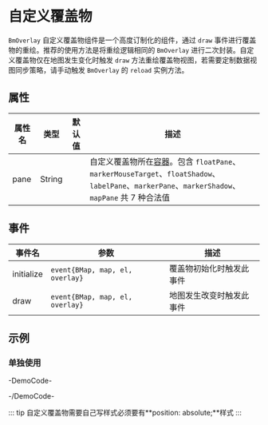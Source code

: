# 自定义覆盖物

`BmOverlay` 自定义覆盖物组件是一个高度订制化的组件，通过 `draw` 事件进行覆盖物的重绘。推荐的使用方法是将重绘逻辑相同的 `BmOverlay` 进行二次封装。自定义覆盖物仅在地图发生变化时触发 `draw` 方法重绘覆盖物视图，若需要定制数据视图同步策略，请手动触发 `BmOverlay` 的 `reload` 实例方法。

## 属性

|属性名|类型|默认值|描述|
|------|-----|-----|----|
|pane|String||自定义覆盖物所在[容器](http://lbsyun.baidu.com/cms/jsapi/class/jsapi_reference.html#a3b1)。包含 `floatPane`、`markerMouseTarget`、`floatShadow`、`labelPane`、`markerPane`、`markerShadow`、`mapPane` 共 7 种合法值|

## 事件

|事件名|参数|描述|
|------|-----|----|
|initialize|`event{BMap, map, el, overlay}`|覆盖物初始化时触发此事件|
|draw|`event{BMap, map, el, overlay}`|地图发生改变时触发此事件|

## 示例

### 单独使用

-DemoCode-
<template>
  <div>
    <baidu-map class="map" :center="{lng: 116.404, lat: 39.915}" :zoom="15">
      <bm-overlay pane="labelPane" :class="{sample: true, active}" @draw="draw" @mouseover="active = true" @mouseleave="active = false">
        <div>我爱北京天安门</div>
      </bm-overlay>
    </baidu-map>
  </div>
</template>

<script setup>
import { ref } from 'vue';

const active = ref(false);

const draw = ({ el, BMap, map }) => {
  const pixel = map.pointToOverlayPixel(new BMap.Point(116.404, 39.915))
  el.style.left = pixel.x - 60 + 'px'
  el.style.top = pixel.y - 20 + 'px'
};
</script>

<style>
.sample {
  position: absolute;
  width: 120px;
  height: 40px;
  line-height: 40px;
  background: rgba(0, 0, 0, 0.5);
  overflow: hidden;
  box-shadow: 0 0 5px #000;
  color: #fff;
  text-align: center;
  padding: 10px;
}
.sample.active {
  background: rgba(0, 0, 0, 0.75);
  color: #fff;
}
</style>
-/DemoCode-

::: tip
自定义覆盖物需要自己写样式必须要有**position: absolute;**样式
:::